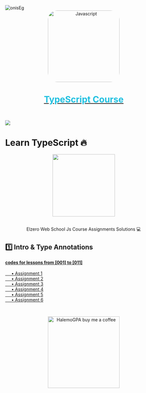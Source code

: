 
<img align="center" src="https://visitor-badge.laobi.icu/badge?page_id=onisEg/learn-Typescript" alt="onisEg">

<a href="https://www.youtube.com/playlist?list=PLDoPjvoNmBAy532K9M_fjiAmrJ0gkCyLJ" target="_blank"  >
<div align="center">
<img src="https://miro.medium.com/max/816/1*TpbxEQy4ckB-g31PwUQPlg.png" width="230" alt="Javascript" style="border-radius:30px;"></div><div align="center">
        <h1 style="color:#20C0E0">TypeScript Course</h1>
        </div></a><br>



![](https://i.imgur.com/waxVImv.png)



# Learn TypeScript 🔥     
<div align="center">
	<img src="https://www.onlygfx.com/wp-content/uploads/2018/04/completed-stamp-4-1024x791.png" width="200">
	<br><br>
	<p>Elzero Web School Js Course Assignments Solutions 💻</p>
</div>	   
   
## 1️⃣ Intro & Type Annotations      
#### [codes for lessons from [001] to [011]](https://github.com/onisEg/learn-Typescript/tree/main/week%201)  
[     • Assignment 1]()    
[     • Assignment 2]()    
[     • Assignment 3]()    
[     • Assignment 4]()    
[     • Assignment 5]()    
[     • Assignment 6]()     





<br><div align="center">

  <a href="https://www.buymeacoffee.com/onisEg" ><img src="https://www.buymeacoffee.com/assets/img/custom_images/orange_img.png" alt="HalemoGPA buy me a coffee" width="230"></a>


</div>
